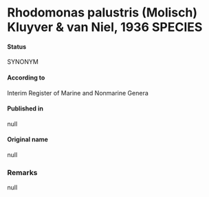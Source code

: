 Rhodomonas palustris (Molisch) Kluyver & van Niel, 1936 SPECIES
=======

#### Status
SYNONYM

#### According to
Interim Register of Marine and Nonmarine Genera

#### Published in
null

#### Original name
null

### Remarks
null